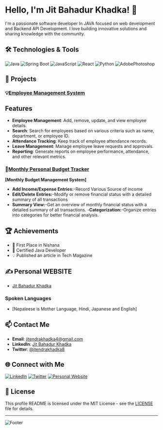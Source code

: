 
# Hello, I'm Jit Bahadur Khadka! 👋


I'm a passionate software developer In JAVA focused on web development and Backend API Development. I love building innovative solutions and sharing knowledge with the community.

## 🛠 Technologies & Tools


![Java](https://img.shields.io/badge/Java-ED8B00?style=for-the-badge&logo=java&logoColor=white)
![Spring Boot](https://img.shields.io/badge/Spring%20Boot-6DB33F?style=for-the-badge&logo=spring-boot&logoColor=white)
![JavaScript](https://img.shields.io/badge/JavaScript-F7DF1E?style=for-the-badge&logo=javascript&logoColor=black)
![React](https://img.shields.io/badge/React-20232A?style=for-the-badge&logo=react&logoColor=61DAFB)
![Python](https://img.shields.io/badge/Python-DD0031?style=for-the-badge&logo=python&logoColor=white)
![AdobePhotoshop](https://img.shields.io/badge/Adobe_photoshop-2496ED?style=for-the-badge&logo=adobephotoshpo&logoColor=white)

## 🚀 Projects

### 💡[Employee Management System]([https://github.com/jitendra977/awesome-project](https://github.com/jitendra977/E-mapp1.0/tree/a03a4142418547ccbc394d03be5be6a4a24729ca))
## Features
- **Employee Management**: Add, remove, update, and view employee details.
- **Search**: Search for employees based on various criteria such as name, department, or employee ID.
- **Attendance Tracking**: Keep track of employee attendance records.
- **Leave Management**: Manage employee leave requests and approvals.
- **Reporting**: Generate reports on employee performance, attendance, and other relevant metrics.

### 🥇[Monthly Personal Budget Tracker]([https://github.com/jitendra977/another-project](https://github.com/jitendra977/mysite))
**[Monthly Budget Management System]** 
- **Add Income/Expense Entries:**-Record Various Source of income
- **Edit/Delete Entries:**-Modify or remove financial status with a detailed summary of all transactions
- **Summary View:**-Get an overview of monthly financial status with a detailed summary of all transactions.
-**Categorization:**-Organize entries into categories for better financial analysis.


## 🏆 Achievements
- 🥇 First Place in Nishana 
- 📜 Certified Java Developer
- 💡 Published an article in Tech Magazine

## ✍️ Personal WEBSITE
- [Jit Bahadur Khadka](https://jbk.com.np/)
  
### Spoken Languages
- [Nepaleese is Mother Language, Hindi, Japanese and English]
  
## 📫 Contact Me
- **Email**: jitendrakhadka4@gmail.com
- **LinkedIn**: [Jit Bahadur Khadka](https://www.linkedin.com/in/jitendrakhadka4)
- **Twitter**: [@jtendrakhadka8](https://twitter.com/johnsmith)

## 🌐 Connect with Me

[![LinkedIn](https://img.shields.io/badge/LinkedIn-0A66C2?style=for-the-badge&logo=linkedin&logoColor=white)](https://www.linkedin.com/in/jit-bahadur-khadka)
[![Twitter](https://img.shields.io/badge/Twitter-1DA1F2?style=for-the-badge&logo=twitter&logoColor=white)](https://twitter.com/jitendrakhadka8)
[![Personal Website](https://img.shields.io/badge/Website-000000?style=for-the-badge&logo=web&logoColor=white)](https://jbk.com.np)

## 📝 License

This profile README is licensed under the MIT License - see the [LICENSE](LICENSE) file for details.

---

![Footer](https://via.placeholder.com/1200x100.png?text=Thank+You+for+Visiting)
